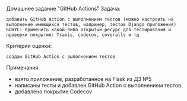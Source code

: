 Домашнее задание "GitHub Actions"
Задача:

    добавить GitHub Action с выполнением тестов (можно настроить на выполнение имеющихся тестов, например, тестов Django приложения)
    БОНУС: применить какой-либо открытый ресурс для тестирования и проверки покрытия: Travis, codecov, coveralls и тд

Критерии оценки:

    создан GitHub Action с выполнением тестов


Примечания: 
- взято приложение, разработанное на Flask из ДЗ №5
- написаны тесты и добавлен GitHub Action с выполнением тестов
- добавлено покрытие  Codecov